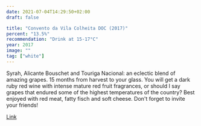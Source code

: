 ```yaml
---
date: 2021-07-04T14:29:50+02:00
draft: false

title: "Convento da Vila Colheita DOC (2017)"
percent: "13.5%"
recommendation: "Drink at 15-17°C"
year: 2017
image: ""
tag: ["white"]
---
```


Syrah, Alicante Bouschet and Touriga Nacional: an eclectic blend of amazing grapes. 15 months from harvest to your glass. You will get a dark ruby red wine with intense mature red fruit fragrances, or should I say grapes that endured some of the highest temperatures of the country? Best enjoyed with red meat, fatty fisch and soft cheese. Don't forget to invite your friends!

[Link](/region/portugal)
